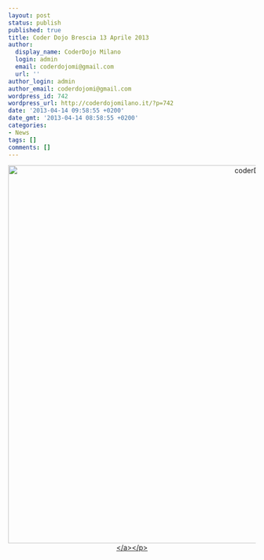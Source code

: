 ```yaml
---
layout: post
status: publish
published: true
title: Coder Dojo Brescia 13 Aprile 2013
author:
  display_name: CoderDojo Milano
  login: admin
  email: coderdojomi@gmail.com
  url: ''
author_login: admin
author_email: coderdojomi@gmail.com
wordpress_id: 742
wordpress_url: http://coderdojomilano.it/?p=742
date: '2013-04-14 09:58:55 +0200'
date_gmt: '2013-04-14 08:58:55 +0200'
categories:
- News
tags: []
comments: []
---
```

<p style="text-align: center;"><a href="http:&#47;&#47;brescia.talentgarden.it&#47;2013&#47;03&#47;19&#47;coderdojo-anche-a-brescia-i-bambini-imparano-a-programmare-divertendosi&#47;" target="_blank"><img class="alignnone size-full wp-image-743" alt="coderDojoBrescia" src="http:&#47;&#47;coderdojomilano.it&#47;wp-content&#47;uploads&#47;2013&#47;04&#47;coderDojoBrescia.jpg" width="1024" height="768" &#47;><&#47;a><&#47;p></p>
